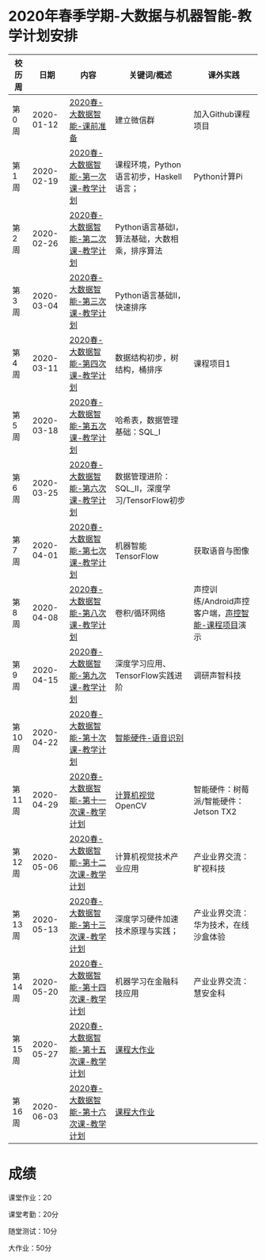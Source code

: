 # 2020年春季学期-大数据与机器智能-教学计划安排



| 校历周 | 日期       | 内容   | 关键词/概述     | 课外实践    |
| ------ | ---------- | ------------------------------------------------------------ | ------------------------------------------------------------ | ------------------------------------------------------------ |
| 第0周  | 2020-01-12 | [2020春-大数据智能-课前准备]() | 建立微信群      | 加入Github课程项目      |
| 第1周  | 2020-02-19 | [2020春-大数据智能-第一次课-教学计划](../Schedule/WW1/WW1-Plan.md) | 课程环境，Python语言初步，Haskell语言；        |      Python计算Pi   |
| 第2周  | 2020-02-26 | [2020春-大数据智能-第二次课-教学计划](../Schedule/WW2/WW2-Plan.md) | Python语言基础I，算法基础，大数相乘，排序算法 |                                                              |
| 第3周  | 2020-03-04 | [2020春-大数据智能-第三次课-教学计划](../Schedule/WW3/WW3-Plan.md) | Python语言基础II，快速排序  |    |
| 第4周  | 2020-03-11 | [2020春-大数据智能-第四次课-教学计划](../Schedule/WW4/WW4-Plan.md) | 数据结构初步，树结构，桶排序   |  课程项目1 |
| 第5周  | 2020-03-18 | [2020春-大数据智能-第五次课-教学计划](../Schedule/WW5/WW5-Plan.md) | 哈希表，数据管理基础：SQL_I    |       |
| 第6周  | 2020-03-25 | [2020春-大数据智能-第六次课-教学计划](../Schedule/WW6/WW6-Plan.md) | 数据管理进阶：SQL_II，深度学习/TensorFlow初步                |                                                              |
| 第7周  | 2020-04-01 | [2020春-大数据智能-第七次课-教学计划](../Schedule/WW7/WW7-Plan.md) | 机器智能 TensorFlow | 获取语音与图像  |
| 第8周  | 2020-04-08 | [2020春-大数据智能-第八次课-教学计划](../Schedule/WW8/WW8-Plan.md) | 卷积/循环网络  | 声控训练/Android声控客户端，[声控智能-课程项目]()演示 |
| 第9周  | 2020-04-15 | [2020春-大数据智能-第九次课-教学计划](../Schedule/WW9/WW9-Plan.md) | 深度学习应用、TensorFlow实践进阶 | 调研声智科技                                                 |
| 第10周 | 2020-04-22 | [2020春-大数据智能-第十次课-教学计划](../Weeks/WW10/WW10-Plan.md) | [智能硬件-语音识别]() |
| 第11周 | 2020-04-29 | [2020春-大数据智能-第十一次课-教学计划](../Weeks/WW11/WW11-Plan.md) | [计算机视觉]() OpenCV | 智能硬件：树莓派/智能硬件：Jetson TX2 |                                                              |
| 第12周 | 2020-05-06 | [2020春-大数据智能-第十二次课-教学计划](../Weeks/WW12/WW12-Plan.md) | 计算机视觉技术产业应用 | 产业业界交流：旷视科技   |
| 第13周 | 2020-05-13 | [2020春-大数据智能-第十三次课-教学计划](../Weeks/WW13/WW13-Plan.md) | 深度学习硬件加速技术原理与实践； | 产业业界交流：华为技术，在线沙盒体验    |
| 第14周 | 2020-05-20 | [2020春-大数据智能-第十四次课-教学计划](../Weeks/WW14/WW14-Plan.md) | 机器学习在金融科技应用    |    产业业界交流：慧安金科     |
| 第15周 | 2020-05-27 | [2020春-大数据智能-第十五次课-教学计划](../Weeks/WW15/WW15-Plan.md) | [课程大作业](../Course-Projects/Course_Final_Project/BDMI-2020S-大作业-说明.md)   |    |
| 第16周 | 2020-06-03 | [2020春-大数据智能-第十六次课-教学计划](../Weeks/WW16/WW16-Plan.md) | [课程大作业](../Course-Projects/Course_Final_Project/BDMI-2020S-大作业-说明.md)   |    |



# 成绩

课堂作业：20 

课堂考勤：20分

随堂测试：10分

大作业：50分
